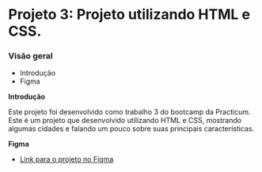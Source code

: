 # Projeto 3: Projeto utilizando HTML e CSS.
### Visão geral    
* Introdução  
* Figma  
  
**Introdução**    
  
Este projeto foi desenvolvido como trabalho 3 do bootcamp da Practicum. Este é um projeto que desenvolvido utilizando HTML e CSS, mostrando algumas cidades e falando um pouco sobre suas principais características.
  
**Figma**  
  
* [Link para o projeto no Figma](https://www.figma.com/file/GrMXsb1nThoKf3LFc42Bbh/WEB%2C-Sprint-3-%3A-De-P%C3%A1tria-para-P%C3%A1tria-%7C-desktop-%2B-mobile?node-id=0%3A1)  
 
